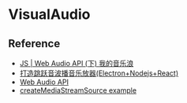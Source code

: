 # VisualAudio


## Reference
 - [JS | Web Audio API (下) 我的音乐浪](https://www.jianshu.com/p/b52d09ee4c7c)
 - [打造跳跃音波播音乐放器(Electron+Nodejs+React)](https://juejin.im/post/5af02453518825672c00dfd4)
 - [Web Audio API](https://developer.mozilla.org/zh-CN/docs/Web/API/AnalyserNode)
 - [createMediaStreamSource example](https://mdn.github.io/webaudio-examples/audio-analyser/)
